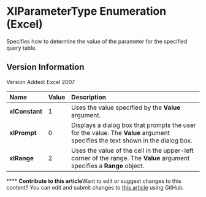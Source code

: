 
# XlParameterType Enumeration (Excel)

Specifies how to determine the value of the parameter for the specified query table.


## Version Information

Version Added: Excel 2007 



|**Name**|**Value**|**Description**|
|:-----|:-----|:-----|
| **xlConstant**|1|Uses the value specified by the  **Value** argument.|
| **xlPrompt**|0|Displays a dialog box that prompts the user for the value. The  **Value** argument specifies the text shown in the dialog box.|
| **xlRange**|2|Uses the value of the cell in the upper-left corner of the range. The  **Value** argument specifies a **Range** object.|

****   **Contribute to this article**Want to edit or suggest changes to this content? You can edit and submit changes to  [this article](https://github.com/jhershey00/VBA_Excel_Test/OpenXMLCon/articles/f6774f89-4992-2b7c-2dce-791fecafc1df.md) using GitHub.

